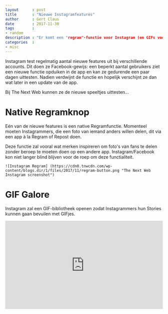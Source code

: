 ```yaml
---
layout      : post
title       : "Nieuwe Instagramfeatures"
author      : Gert Claus
date        : 2017-11-30
tags        :
- random
description : "Er komt een "regram"-functie voor Instagram (en GIFs voor Stories)!
categories  :
- misc
---
```

Instagram test regelmatig aantal nieuwe features uit bij verschillende accounts. Dit doen ze Facebook-gewijs: een beperkt aantal gebruikers ziet een nieuwe functie opduiken in de app en kan ze gedurende een paar dagen uittesten. Nadien verdwijnt de functie en hopelijk verschijnt ze dan wat later in een update van de app.

Bij The Next Web kunnen ze de nieuwe speeltjes uittesten...

# Native Regramknop

Eén van de nieuwe features is een native Regramfunctie. Momenteel moeten Instagrammers, die een foto van iemand anders willen delen, dit via een app à la Regram of Repost doen. 

Deze functie zal vooral wat merken inspireren om foto's van fans te delen zonder beroep te moeten doen op een andere app. Instagram/Facebook kon niet langer blind blijven voor de roep om deze functialiteit.

    ![Instagram Regram] (https://cdn0.tnwcdn.com/wp-content/blogs.dir/1/files/2017/11/regram-button.png "The Next Web Instagram screenshot")

    
# GIF Galore

Instagram zal een GIF-bibliotheek openen zodat Instagrammers hun Stories kunnen gaan bevuilen met GIFjes. 

<style>.embed-container { position: relative; padding-bottom: 56.25%; height: 0; overflow: hidden; max-width: 100%; } .embed-container iframe, .embed-container object, .embed-container embed { position: absolute; top: 0; left: 0; width: 100%; height: 100%; }</style><div class='embed-container'><iframe src='https://www.youtube.com/embed/RB0TI0KsLxo' frameborder='0' allowfullscreen></iframe></div>